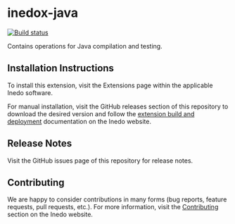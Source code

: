# inedox-java

[![Build status](https://ci.appveyor.com/api/projects/status/lfp8xwbk7b7yfm8u/branch/master?svg=true)](https://ci.appveyor.com/project/Inedo/inedox-java/branch/master)

Contains operations for Java compilation and testing.

## Installation Instructions

To install this extension, visit the Extensions page within the applicable Inedo software.

For manual installation, visit the GitHub releases section of this repository to download the desired version and follow the [extension build and deployment](https://inedo.com/support/documentation/various/inedo-sdk/creating#building-deploying) documentation on the Inedo website.

## Release Notes

Visit the GitHub issues page of this repository for release notes.

## Contributing

We are happy to consider contributions in many forms (bug reports, feature requests, pull requests, etc.). For more information, visit the [Contributing](https://inedo.com/open/contributing) section on the Inedo website.
